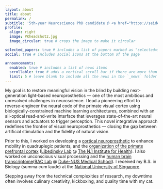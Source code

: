 ```yaml
---
layout: about
title: about
permalink: /
subtitle: '5th-year Neuroscience PhD candidate @ <a href="https://seidemannlab.site/">Seidemann lab</a> <br> <a href="https://inp.neuroscience.utexas.edu/">INP</a>, <a href="https://ctcn.utexas.edu/">CTCN</a>, <a href="https://www.utexas.edu/">UT Austin</a>'
profile:
  align: right
  image: PKheadshot2.jpg
  image_circular: true # crops the image to make it circular

selected_papers: true # includes a list of papers marked as "selected={true}"
social: true # includes social icons at the bottom of the page

announcements:
  enabled: true # includes a list of news items
  scrollable: true # adds a vertical scroll bar if there are more than 3 news items
  limit: 5 # leave blank to include all the news in the `_news` folder
---
```


My goal is to restore meaningful vision in the blind by building next-generation light-based neuroprosthetics — one of the most ambitious and unresolved challenges in neuroscience. I lead a pioneering effort to reverse-engineer the neural code of the primate visual cortex using biologically-constrained machine learning architectures, combined with an all-optical read-and-write interface that leverages state-of-the-art neural sensors and actuators to trigger perception. This novel integrative approach redefines the frontier of visual neuroprosthetics — closing the gap between artificial stimulation and the fidelity of natural vision.

Prior to this, I worked on developing a [cortical neuroprosthetic](https://journals.plos.org/plosone/article?id=10.1371/journal.pone.0165773) to enhance mobility in quadruplegic patients, and the [organization of the primate prefrontal cortex](https://www.jneurosci.org/content/43/38/6564.abstract) ([Libedinsky Lab](http://libedinskylab.com/) @ [The N.1 Institute for Health](https://n1labs.org/)). I also worked on unconscious visual processing and the [human brain transcriptome](https://www.eneuro.org/content/6/6/ENEURO.0283-19.2019)([BAC Lab](https://sites.google.com/site/brainconsciousnesslab/about-us?authuser=0) @ [Duke-NUS Medical School](https://www.duke-nus.edu.sg/)). I received my B.S. in Biology (summa cum laude) at the [National University of Singapore](https://nus.edu.sg/).

Stepping away from the technical complexities of research, my downtime often involves culinary creativity, kickboxing, and quality time with my cat.
